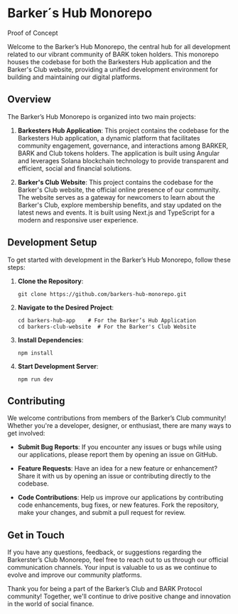# Barker´s Hub Monorepo
Proof of Concept

Welcome to the Barker’s Hub Monorepo, the central hub for all development related to our vibrant community of BARK token holders. This monorepo houses the codebase for both the Barkesters Hub application and the Barker's Club website, providing a unified development environment for building and maintaining our digital platforms.

## Overview

The Barker’s Hub Monorepo is organized into two main projects:

1. **Barkesters Hub Application**: This project contains the codebase for the Barkesters Hub application, a dynamic platform that facilitates community engagement, governance, and interactions among BARKER, BARK and Club tokens holders. The application is built using Angular and leverages Solana blockchain technology to provide transparent and efficient, social and financial solutions.

2. **Barker's Club Website**: This project contains the codebase for the Barker's Club website, the official online presence of our community. The website serves as a gateway for newcomers to learn about the Barker's Club, explore membership benefits, and stay updated on the latest news and events. It is built using Next.js and TypeScript for a modern and responsive user experience.

## Development Setup

To get started with development in the Barker’s Hub Monorepo, follow these steps:

1. **Clone the Repository**: 
   ```
   git clone https://github.com/barkers-hub-monorepo.git
   ```

2. **Navigate to the Desired Project**:
   ```
   cd barkers-hub-app    # For the Barker’s Hub Application
   cd barkers-club-website  # For the Barker's Club Website
   ```

3. **Install Dependencies**:
   ```
   npm install
   ```

4. **Start Development Server**:
   ```
   npm run dev
   ```

## Contributing

We welcome contributions from members of the Barker’s Club community! Whether you're a developer, designer, or enthusiast, there are many ways to get involved:

- **Submit Bug Reports**: If you encounter any issues or bugs while using our applications, please report them by opening an issue on GitHub.

- **Feature Requests**: Have an idea for a new feature or enhancement? Share it with us by opening an issue or contributing directly to the codebase.

- **Code Contributions**: Help us improve our applications by contributing code enhancements, bug fixes, or new features. Fork the repository, make your changes, and submit a pull request for review.

## Get in Touch

If you have any questions, feedback, or suggestions regarding the Barkerster’s Club Monorepo, feel free to reach out to us through our official communication channels. Your input is valuable to us as we continue to evolve and improve our community platforms.

Thank you for being a part of the Barker’s Club and BARK Protocol community! Together, we'll continue to drive positive change and innovation in the world of social finance.
